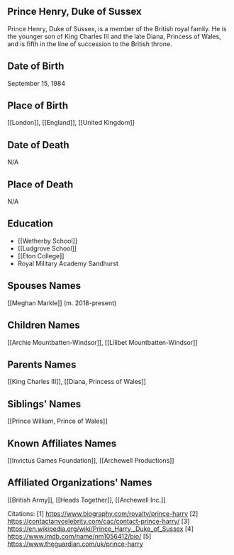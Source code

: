 ## Prince Henry, Duke of Sussex

Prince Henry, Duke of Sussex, is a member of the British royal family. He is the younger son of King Charles III and the late Diana, Princess of Wales, and is fifth in the line of succession to the British throne.

## Date of Birth
September 15, 1984

## Place of Birth
[[London]], [[England]], [[United Kingdom]]

## Date of Death
N/A

## Place of Death
N/A

## Education
- [[Wetherby School]]
- [[Ludgrove School]]
- [[Eton College]]
- Royal Military Academy Sandhurst

## Spouses Names
[[Meghan Markle]] (m. 2018-present)

## Children Names
[[Archie Mountbatten-Windsor]], [[Lilibet Mountbatten-Windsor]]

## Parents Names
[[King Charles III]], [[Diana, Princess of Wales]]

## Siblings' Names
[[Prince William, Prince of Wales]]

## Known Affiliates Names
[[Invictus Games Foundation]], [[Archewell Productions]]

## Affiliated Organizations' Names
[[British Army]], [[Heads Together]], [[Archewell Inc.]]

Citations:
[1] https://www.biography.com/royalty/prince-harry
[2] https://contactanycelebrity.com/cac/contact-prince-harry/
[3] https://en.wikipedia.org/wiki/Prince_Harry,_Duke_of_Sussex
[4] https://www.imdb.com/name/nm1056412/bio/
[5] https://www.theguardian.com/uk/prince-harry